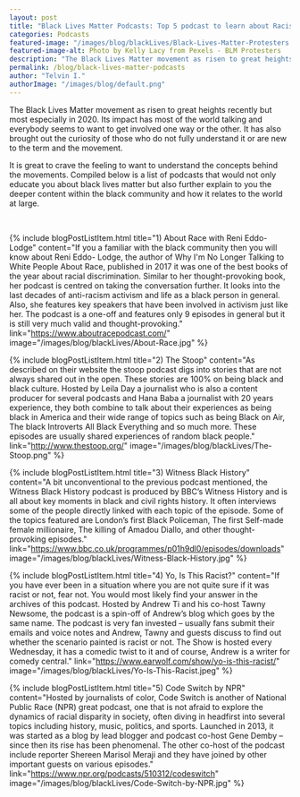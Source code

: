 ```yaml
---
layout: post
title: "Black Lives Matter Podcasts: Top 5 podcast to learn about Racism"
categories: Podcasts
featured-image: "/images/blog/blackLives/Black-Lives-Matter-Protesters.jpg"
featured-image-alt: Photo by Kelly Lacy from Pexels - BLM Protesters
description: "The Black Lives Matter movement as risen to great heights recently but most especially in 2020."
permalink: /blog/black-lives-matter-podcasts
author: "Telvin I."
authorImage: "/images/blog/default.png"
---
```


<p>The Black Lives Matter movement as risen to great heights recently but most especially in 2020. Its impact has most of the world talking and everybody seems to want to get involved one way or the other. It has also brought out the curiosity of those who do not fully understand it or are new to the term and the movement.</p>

<p>It is great to crave the feeling to want to understand the concepts behind the movements.
Compiled below is a list of podcasts that would not only educate you about black lives matter but also further explain to you the deeper content within the black community and how it relates to the world at large.</p>

<br>

{% include blogPostListItem.html
  title="1) About Race with Reni Eddo-Lodge"
  content="If you a familiar with the black community then you will know about Reni Eddo- Lodge, the author of Why I'm No Longer Talking to White People About Race, published in 2017 it was one of the best books of the year about racial discrimination. Similar to her thought-provoking book, her podcast is centred on taking the conversation further. It looks into the last decades of anti-racism activism and life as a black person in general. Also, she features key speakers that have been involved in activism just like her. The podcast is a one-off and features only 9 episodes in general but it is still very much valid and thought-provoking."
  link="https://www.aboutracepodcast.com/"
  image="/images/blog/blackLives/About-Race.jpg"
%}

{% include blogPostListItem.html
  title="2) The Stoop"
  content="As described on their website the stoop podcast digs into stories that are not always shared out in the open. These stories are 100% on being black and black culture. Hosted by Leila Day a journalist who is also a content producer for several podcasts and Hana Baba a journalist with 20 years experience, they both combine to talk about their experiences as being black in America and their wide range of topics such as being Black on Air, The black Introverts All Black Everything and so much more. These episodes are usually shared experiences of random black people."
  link="http://www.thestoop.org/"
  image="/images/blog/blackLives/The-Stoop.png"
%}

{% include blogPostListItem.html
  title="3) Witness Black History"
  content="A bit unconventional to the previous podcast mentioned, the Witness Black History podcast is produced by BBC’s Witness History and is all about key moments in black and civil rights history. It often interviews some of the people directly linked with each topic of the episode. Some of the topics featured are London’s first Black Policeman, The first Self-made female millionaire, The killing of Amadou Diallo, and other thought-provoking episodes."
  link="https://www.bbc.co.uk/programmes/p01h9dl0/episodes/downloads"
  image="/images/blog/blackLives/Witness-Black-History.jpg"
%}

{% include blogPostListItem.html
  title="4) Yo, Is This Racist?"
  content="If you have ever been in a situation where you are not quite sure if it was racist or not, fear not. You would most likely find your answer in the archives of this podcast. Hosted by Andrew Ti and his co-host Tawny Newsome, the podcast is a spin-off of Andrew’s blog which goes by the same name. The podcast is very fan invested – usually fans submit their emails and voice notes and Andrew, Tawny and guests discuss to find out whether the scenario painted is racist or not. The Show is hosted every Wednesday, it has a comedic twist to it and of course, Andrew is a writer for comedy central."
  link="https://www.earwolf.com/show/yo-is-this-racist/"
  image="/images/blog/blackLives/Yo-Is-This-Racist.jpeg"
%}

{% include blogPostListItem.html
  title="5) Code Switch by NPR"
  content="Hosted by journalists of color, Code Switch is another of National Public Race (NPR) great podcast, one that is not afraid to explore the dynamics of racial disparity in society, often diving in headfirst into several topics including history, music, politics, and sports. Launched in 2013, it was started as a blog by lead blogger and podcast co-host Gene Demby – since then its rise has been phenomenal. The other co-host of the podcast include reporter Shereen Marisol Meraji and they have joined by other important guests on various episodes."
  link="https://www.npr.org/podcasts/510312/codeswitch"
  image="/images/blog/blackLives/Code-Switch-by-NPR.jpg"
%}
